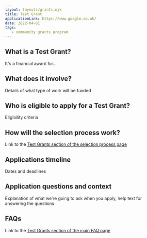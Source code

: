 ```yaml
---
layout: layouts/grants.njk
title: Test Grant
applicationLink: https://www.google.co.uk/
date: 2022-04-01
tags:
   - community grants program
---
```


## What is a Test Grant?

It's a financial award for...

## What does it involve?

Details of what type of work will be funded

## Who is eligible to apply for a Test Grant?

Eligibility criteria

## How will the selection process work?

Link to the [Test Grants section of the selection process page](/grants/eligibility-and-selection#test-grants)

## Applications timeline

Dates and deadlines

## Application questions and context

Explanation of what we're going to ask when you apply, help text for answering the questions

## FAQs

Link to the [Test Grants section of the main FAQ page](/grants/faqs#test-grants)